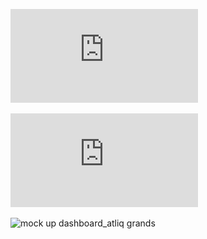 ![hello](https://github.com/himanshu-banodha/test/blob/main/Credit_Card_Customer_Dashboard.pdf)


![image](https://github.com/himanshu-banodha/test/blob/main/Credit_Card_Customer_Dashboard.pdf)


![mock up dashboard_atliq grands](https://github.com/himanshu-banodha/AtliQ-hospitality-analysis-powerbi/assets/161852954/a4bf09d1-e63a-418e-82e7-ade12eeb8b5f)

